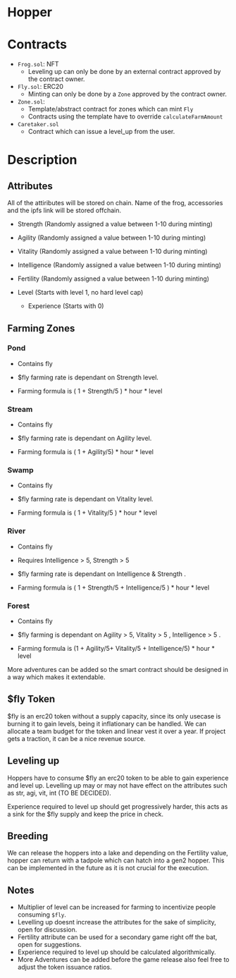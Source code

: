 # Hopper

# Contracts
* `Frog.sol`: NFT
  * Leveling up can only be done by an external contract approved by the contract owner.
* `Fly.sol`: ERC20
  * Minting can only be done by a `Zone` approved by the contract owner.
* `Zone.sol`:
  * Template/abstract contract for zones which can mint `Fly`
  * Contracts using the template have to override `calculateFarmAmount`
* `Caretaker.sol`
  * Contract which can issue a level_up from the user. 

# Description
## Attributes
All of the attiributes will be stored on chain. Name of the frog, accessories and the ipfs link will be stored offchain.

 * Strength (Randomly assigned a value between 1-10 during minting)

  * Agility (Randomly assigned a value between 1-10 during minting)

*  Vitality (Randomly assigned a value between 1-10 during minting)

 * Intelligence (Randomly assigned a value between 1-10 during minting)

* Fertility (Randomly assigned a value between 1-10 during minting)

 * Level (Starts with level 1, no hard level cap)

	* Experience (Starts with 0)

## Farming Zones
### Pond

* Contains fly

* $fly farming rate is dependant on Strength level. 

* Farming formula is ( 1 + Strength/5 ) * hour * level

### Stream

* Contains fly

* $fly farming rate is dependant on Agility level.

* Farming formula is ( 1 + Agility/5) * hour * level

### Swamp

* Contains fly

* $fly farming rate is dependant on Vitality level.

* Farming formula is ( 1 + Vitality/5 ) * hour * level

### River

* Contains fly

* Requires Intelligence > 5, Strength > 5

* $fly farming rate is dependant on Intelligence & Strength .

* Farming formula is ( 1 + Strength/5 + Intelligence/5 ) * hour * level

### Forest

* Contains fly

* $fly farming is dependant on Agility  >  5,  Vitality > 5 , Intelligence > 5 . 

* Farming formula is (1 + Agility/5+ Vitality/5 + Intelligence/5) * hour * level

More adventures can be added so the smart contract should be designed in a way which makes it extendable.

## $fly Token
$fly is an erc20 token without a supply capacity, since its only usecase is burning it to gain levels, being it inflationary can be handled. We can allocate a team budget for the token and linear vest it over a year. If project gets a traction, it can be a nice revenue source.

## Leveling up
Hoppers have to consume $fly an erc20 token to be able to gain experience and level up. Levelling up may or may not have effect on the attributes such as str, agi, vit, int (TO BE DECIDED).

Experience required to level up should get progressively harder, this acts as a sink for the $fly supply and keep the price in check.

## Breeding
We can release the hoppers into a lake and depending on the Fertility value, hopper can return with a tadpole which can hatch into a gen2 hopper. This can be implemented in the future as it is not crucial for the execution.


## Notes

* Multiplier of level can be increased for farming to incentivize people consuming `$fly`.
* Levelling up doesnt increase the attributes for the sake of simplicity, open for discussion.
* Fertility attribute can be used for a secondary game right off the bat, open for suggestions.
* Experience required to level up should be calculated algorithmically.
* More Adventures can be added before the game release also feel free to adjust the token issuance ratios.